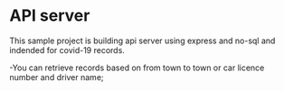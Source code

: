 # API server

This sample project is building api server using express and no-sql and indended for covid-19 records.

-You can retrieve records based on from town to town or car licence number and driver name;